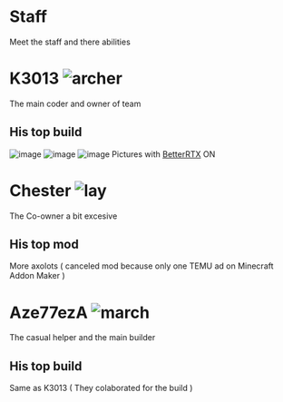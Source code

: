 # Staff
Meet the staff and there abilities

# K3013 ![archer](https://github.com/user-attachments/assets/2ae3e520-2631-489e-8042-cbe17d0a6da7)

The main coder and owner of team

## His top build
![image](https://github.com/user-attachments/assets/3825b786-178a-4f68-8fb8-d71a81b55207)
![image](https://github.com/user-attachments/assets/cb9917e7-c64e-42ea-9c2e-72cbfaec4d59)
![image](https://github.com/user-attachments/assets/e1debc4d-7814-4c37-a2e6-00a3690a7498)
Pictures with [BetterRTX](https://github.com/BetterRTX) ON

# Chester ![lay](https://github.com/user-attachments/assets/7060dcbe-5afe-4914-942a-c95e32d731ac)

The Co-owner a bit excesive

## His top mod
More axolots ( canceled mod because only one TEMU ad on Minecraft Addon Maker )

# Aze77ezA ![march](https://github.com/user-attachments/assets/dcaebe10-27be-42f7-a626-a0bb3142f456)

The casual helper and the main builder

## His top build
Same as K3013 ( They colaborated for the build )
